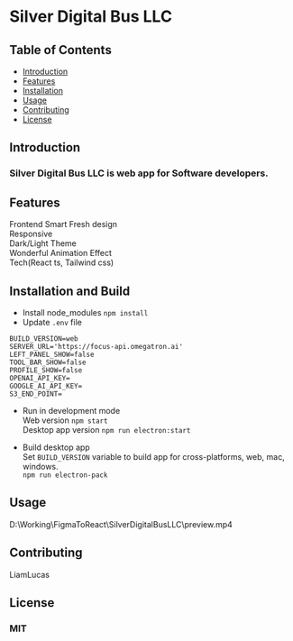 # Silver Digital Bus LLC

## Table of Contents
- [Introduction](#introduction)
- [Features](#features)
- [Installation](#installation)
- [Usage](#usage)
- [Contributing](#contributing)
- [License](#license)

## Introduction
### Silver Digital Bus LLC is web app for Software developers.

## Features
Frontend Smart Fresh design
<br/>Responsive
<br/>Dark/Light Theme
<br/>Wonderful Animation Effect
<br/>Tech(React ts, Tailwind css)

## Installation and Build
- Install node_modules
`npm install`
- Update `.env` file

```
BUILD_VERSION=web
SERVER_URL='https://focus-api.omegatron.ai'
LEFT_PANEL_SHOW=false
TOOL_BAR_SHOW=false
PROFILE_SHOW=false
OPENAI_API_KEY=
GOOGLE_AI_API_KEY=
S3_END_POINT=
```

- Run in development mode
<br/>Web version `npm start`
<br/>Desktop app version `npm run electron:start`

- Build desktop app
<br/>Set `BUILD_VERSION` variable to build app for cross-platforms, web, mac, windows.
<br/>`npm run electron-pack`

## Usage
D:\Working\FigmaToReact\SilverDigitalBusLLC\preview.mp4

## Contributing
LiamLucas

## License
### MIT
